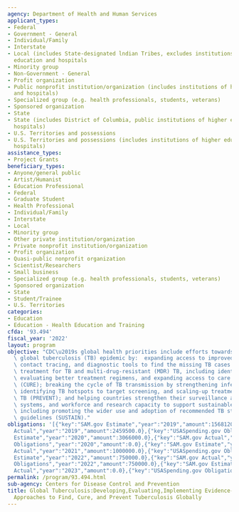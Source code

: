 ```yaml
---
agency: Department of Health and Human Services
applicant_types:
- Federal
- Government - General
- Individual/Family
- Interstate
- Local (includes State-designated lndian Tribes, excludes institutions of higher
  education and hospitals
- Minority group
- Non-Government - General
- Profit organization
- Public nonprofit institution/organization (includes institutions of higher education
  and hospitals)
- Specialized group (e.g. health professionals, students, veterans)
- Sponsored organization
- State
- State (includes District of Columbia, public institutions of higher education and
  hospitals)
- U.S. Territories and possessions
- U.S. Territories and possessions (includes institutions of higher education and
  hospitals)
assistance_types:
- Project Grants
beneficiary_types:
- Anyone/general public
- Artist/Humanist
- Education Professional
- Federal
- Graduate Student
- Health Professional
- Individual/Family
- Interstate
- Local
- Minority group
- Other private institution/organization
- Private nonprofit institution/organization
- Profit organization
- Quasi-public nonprofit organization
- Scientist/Researchers
- Small business
- Specialized group (e.g. health professionals, students, veterans)
- Sponsored organization
- State
- Student/Trainee
- U.S. Territories
categories:
- Education
- Education - Health Education and Training
cfda: '93.494'
fiscal_year: '2022'
layout: program
objective: "CDC\u2019s global health priorities include efforts towards ending the\
  \ global tuberculosis (TB) epidemic by:  expanding access to improved screening,\
  \ contact tracing, and diagnostic tools to find the missing TB cases (FIND); optimizing\
  \ treatment for TB and multi-drug-resistant (MDR) TB, including identifying and\
  \ evaluating better treatment regimens, and expanding access to care and treatment\
  \ (CURE); breaking the cycle of TB transmission by strengthening infection control,\
  \ identifying TB hotspots to target screening, and scaling-up treatment to prevent\
  \ TB (PREVENT); and helping countries strengthen their surveillance and laboratory\
  \ systems, and workforce and research capacity to support sustainable health systems\
  \ including promoting the wider use and adoption of recommended TB strategies and\
  \ guidelines (SUSTAIN)."
obligations: '[{"key":"SAM.gov Estimate","year":"2019","amount":1568120.0},{"key":"SAM.gov
  Actual","year":"2019","amount":2459500.0},{"key":"USASpending.gov Obligations","year":"2019","amount":0.0},{"key":"SAM.gov
  Estimate","year":"2020","amount":3066000.0},{"key":"SAM.gov Actual","year":"2020","amount":3069815.0},{"key":"USASpending.gov
  Obligations","year":"2020","amount":0.0},{"key":"SAM.gov Estimate","year":"2021","amount":6644888.0},{"key":"SAM.gov
  Actual","year":"2021","amount":1000000.0},{"key":"USASpending.gov Obligations","year":"2021","amount":1000000.0},{"key":"SAM.gov
  Estimate","year":"2022","amount":750000.0},{"key":"SAM.gov Actual","year":"2022","amount":750000.0},{"key":"USASpending.gov
  Obligations","year":"2022","amount":750000.0},{"key":"SAM.gov Estimate","year":"2023","amount":1724866.0},{"key":"SAM.gov
  Actual","year":"2023","amount":0.0},{"key":"USASpending.gov Obligations","year":"2023","amount":955181.0}]'
permalink: /program/93.494.html
sub-agency: Centers for Disease Control and Prevention
title: Global Tuberculosis:Developing,Evaluating,Implementing Evidence-based and Innovative
  Approaches to Find, Cure, and Prevent Tuberculosis Globally
---
```

